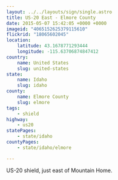```yaml
---
layout: ../../layouts/sign/single.astro
title: US-20 East - Elmore County
date: 2015-05-07 15:42:05 +0000 +0000
imageid: "4065152625379115610"
flickrid: "18065602045"
location:
    latitude: 43.1678771293444
    longitude: -115.63706874847412
country:
    name: United States
    slug: united-states
state:
    name: Idaho
    slug: idaho
county:
    name: Elmore County
    slug: elmore
tags:
    - shield
highway:
    - us20
statePages:
    - state/idaho
countyPages:
    - state/idaho/elmore

---
```

US-20 shield, just east of Mountain Home.